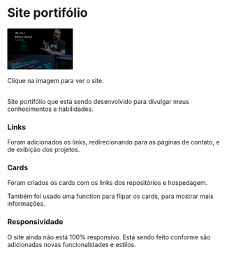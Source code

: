 <h1>Site portifólio</h1>

<a href="https://portfolio-2023-dusky.vercel.app/"><img src="./Images/portifolio-2023.jpg"  style="width: 150px;" alt="imagem-portifolio"></a>
<figcaption>Clique na imagem para ver o site.</figcaption>

<br>
<p>Site portifólio que está sendo desenvolvido para divulgar meus conhecimentos e habilidades.</p>

<h3>Links</h3>
<p>Foram adicionados os links, redirecionando para as páginas de contato, e de exibição dos projetos.</p>

<h3>Cards</h3>
<p>Foram criados os cards com os links dos repositórios e hospedagem.</p>
<p>Também foi usado uma function para flipar os cards, para mostrar mais informações.</p>

<h3>Responsividade</h3>
<p>O site ainda não está 100% responsivo. Está sendo feito conforme são adicionadas novas funcionalidades e estilos.</p>
